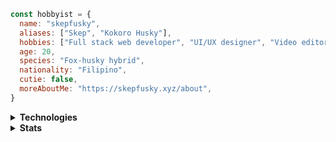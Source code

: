 ```js
const hobbyist = {
  name: "skepfusky",
  aliases: ["Skep", "Kokoro Husky"],
  hobbies: ["Full stack web developer", "UI/UX designer", "Video editor", "Indie music producer"].
  age: 20,
  species: "Fox-husky hybrid",
  nationality: "Filipino",
  cutie: false,
  moreAboutMe: "https://skepfusky.xyz/about",
}
```
<details>
<summary>
  <strong>Technologies</strong> 
</summary>
<div align="center">

### Programming Languages
![](https://skillicons.dev/icons?i=bash,powershell,nodejs,js,ts,py,go,dart)

### Design
![](https://skillicons.dev/icons?i=figma,ps,ai)
  
### Front end
![](https://skillicons.dev/icons?i=sass,tailwindcss,react,vue,svelte)<br/>
![](https://skillicons.dev/icons?i=nextjs,nuxtjs,qt,flutter)
  
### Back end
![](https://skillicons.dev/icons?i=redis,flask,fastapi,gql)
</div>
</details>
<details>
<summary>
  <strong>Stats</strong>
</summary>
<p align="center">
  <img align="center" width="580" src="https://github-readme-stats.vercel.app/api/wakatime?username=skepfusky&layout=compact&theme=tokyonight&langs_count=8&hide_border=true&custom_title=I'm%20a%20showoff%20I%20know&hide=other,markdown,json">
 </p>
<br />
<a href="https://github.com/anuraghazra/github-readme-stats">
<img width="420" src="https://github-readme-stats.vercel.app/api/top-langs/?username=skepfusky&layout=compact&theme=tokyonight&langs_count=10&hide_border=true&include_all_commits=true&card_width=320&hide=jupyter%20notebook,markdown,svg">
</a>
  
<img align="right" src="https://spotify-recently-played-readme.vercel.app/api?user=jgvyje30t89zw4r2xy66j4u63&count=5">
</details>
